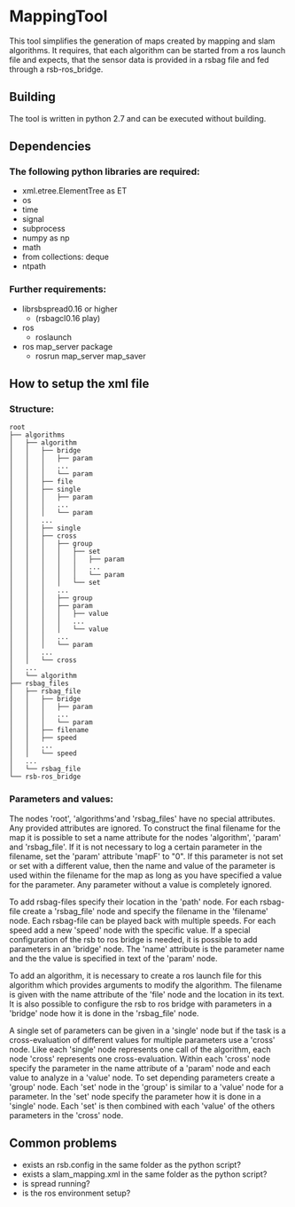 # MappingTool
This tool simplifies the generation of maps created by mapping and slam algorithms.
It requires, that each algorithm can be started from a ros launch file and expects,
that the sensor data is provided in a rsbag file and fed through a rsb-ros_bridge.

## Building
The tool is written in python 2.7 and can be executed without building.

## Dependencies
### The following python libraries are required:
- xml.etree.ElementTree as ET
- os
- time
- signal
- subprocess
- numpy as np
- math
- from collections: deque
- ntpath

### Further requirements:
- librsbspread0.16 or higher
  - (rsbagcl0.16 play)
- ros
  - roslaunch
- ros map_server package
  - rosrun map_server map_saver

## How to setup the xml file
### Structure:
```
root
├── algorithms
│   ├── algorithm
│   │   ├── bridge
│   │   │   ├── param
│   │   │   ...
│   │   │   └── param
│   │   ├── file
│   │   ├── single
│   │   │   ├── param
│   │   │   ...
│   │   │   └── param
│   │   ...
│   │   ├── single
│   │   ├── cross
│   │   │   ├── group
│   │   │   │   ├── set
│   │   │   │   │   ├── param
│   │   │   │   │   ...
│   │   │   │   │   └── param
│   │   │   │   └── set
│   │   │   ...
│   │   │   ├── group
│   │   │   ├── param
│   │   │   │   ├── value
│   │   │   │   ...
│   │   │   │   └── value
│   │   │   ...
│   │   │   └── param
│   │   ...
│   │   └── cross
│   ...
│   └── algorithm
├── rsbag_files
│   ├── rsbag_file
│   │   ├── bridge
│   │   │   ├── param
│   │   │   ...
│   │   │   └── param
│   │   ├── filename
│   │   ├── speed
│   │   ...
│   │   └── speed
│   ...
│   └── rsbag_file
└── rsb-ros_bridge
```
### Parameters and values:
The nodes 'root', 'algorithms'and  'rsbag_files' have no special attributes. Any provided attributes are ignored. To construct the final filename for the map it is possible to set a name attribute for the nodes 'algorithm', 'param' and 'rsbag_file'. If it is not necessary to log a certain parameter in the filename, set the 'param' attribute 'mapF' to "0". If this parameter is not set or set with a different value, then the name and value of the parameter is used within the filename for the map as long as you have specified a value for the parameter. Any parameter without a value is completely ignored.

To add rsbag-files specify their location in the 'path' node. For each rsbag-file create a 'rsbag_file' node and specify the filename in the 'filename' node.  Each rsbag-file can be played back with multiple speeds. For each speed add a new 'speed' node with the specific value. If a special configuration of the rsb to ros bridge is needed, it is possible to add parameters in an 'bridge' node. The 'name' attribute is the parameter name and the the value is specified in text of the 'param' node.

To add an algorithm, it is necessary to create a ros launch file for this algorithm which provides arguments to modify the algorithm. The filename is given with the name attribute of the 'file' node and the location in its text. It is also possible to configure the rsb to ros bridge with parameters in a 'bridge' node how it is done in the 'rsbag_file' node.

A single set of parameters can be given in a 'single' node but if the task is a cross-evaluation of different values for multiple parameters use a 'cross' node. Like each 'single' node represents one call of the algorithm, each node 'cross' represents one cross-evaluation. Within each 'cross' node specify the parameter in the name attribute of a 'param' node and each value to analyze in a 'value' node. To set depending parameters create a 'group' node. Each 'set' node in the 'group' is similar to a 'value' node for a parameter. In the 'set' node specify the parameter how it is done in a 'single' node. Each 'set' is then combined with each 'value' of the others parameters in the 'cross' node.

## Common problems
- exists an rsb.config in the same folder as the python script?
- exists a slam_mapping.xml in the same folder as the python script?
- is spread running?
- is the ros environment setup?
